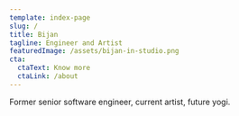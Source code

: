 ```yaml
---
template: index-page
slug: /
title: Bijan
tagline: Engineer and Artist
featuredImage: /assets/bijan-in-studio.png
cta:
  ctaText: Know more
  ctaLink: /about
---
```


Former senior software engineer, current artist, future yogi.
